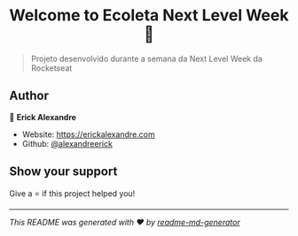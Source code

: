 <h1 align="center">Welcome to Ecoleta Next Level Week 👋</h1>
<p>
</p>

> Projeto desenvolvido durante a semana da Next Level Week da Rocketseat

## Author

👤 **Erick Alexandre**

* Website: https://erickalexandre.com
* Github: [@alexandreerick](https://github.com/alexandreerick)

## Show your support

Give a ⭐️ if this project helped you!

***
_This README was generated with ❤️ by [readme-md-generator](https://github.com/kefranabg/readme-md-generator)_
